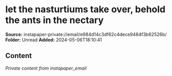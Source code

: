 # let the nasturtiums take over, behold the ants in the nectary

**Source:** instapaper-private://email/e984d14c3df62c4dece9484f3b62526b/
**Folder:** Unread
**Added:** 2024-05-06T18:10:41




## Content
*Private content from instapaper_email*
